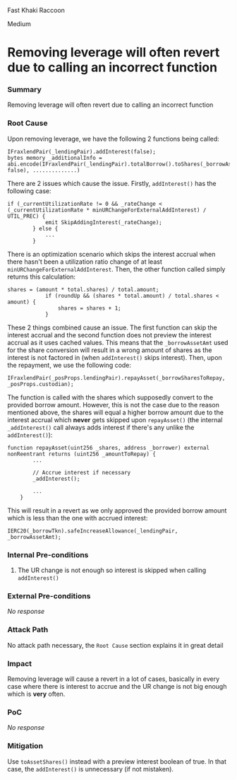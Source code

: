 Fast Khaki Raccoon

Medium

# Removing leverage will often revert due to calling an incorrect function

### Summary

Removing leverage will often revert due to calling an incorrect function

### Root Cause

Upon removing leverage, we have the following 2 functions being called:
```solidity
IFraxlendPair(_lendingPair).addInterest(false);
bytes memory _additionalInfo = abi.encode(IFraxlendPair(_lendingPair).totalBorrow().toShares(_borrowAssetAmt, false), ..............)
```
There are 2 issues which cause the issue. Firstly, `addInterest()` has the following case:
```solidity
if (_currentUtilizationRate != 0 && _rateChange < (_currentUtilizationRate * minURChangeForExternalAddInterest) / UTIL_PREC) {
            emit SkipAddingInterest(_rateChange);
        } else {
            ...
        }
```
There is an optimization scenario which skips the interest accrual when there hasn't been a utilization ratio change of at least `minURChangeForExternalAddInterest`. Then, the other function called simply returns this calculation:
```solidity
shares = (amount * total.shares) / total.amount;
            if (roundUp && (shares * total.amount) / total.shares < amount) {
                shares = shares + 1;
            }
```
These 2 things combined cause an issue. The first function can skip the interest accrual and the second function does not preview the interest accrual as it uses cached values. This means that the `_borrowAssetAmt` used for the share conversion will result in a wrong amount of shares as the interest is not factored in (when `addInterest()` skips interest). Then, upon the repayment, we use the following code:
```solidity
IFraxlendPair(_posProps.lendingPair).repayAsset(_borrowSharesToRepay, _posProps.custodian);
```
The function is called with the shares which supposedly convert to the provided borrow amount. However, this is not the case due to the reason mentioned above, the shares will equal a higher borrow amount due to the interest accrual which __never__ gets skipped upon `repayAsset()` (the internal `_addInterest()` call always adds interest if there's any unlike the `addInterest()`):
```solidity
function repayAsset(uint256 _shares, address _borrower) external nonReentrant returns (uint256 _amountToRepay) {
        ...

        // Accrue interest if necessary
        _addInterest();

        ...
    }
```
This will result in a revert as we only approved the provided borrow amount which is less than the one with accrued interest:
```solidity
IERC20(_borrowTkn).safeIncreaseAllowance(_lendingPair, _borrowAssetAmt);
```

### Internal Pre-conditions

1. The UR change is not enough so interest is skipped when calling `addInterest()`

### External Pre-conditions

_No response_

### Attack Path

No attack path necessary, the `Root Cause` section explains it in great detail

### Impact

Removing leverage will cause a revert in a lot of cases, basically in every case where there is interest to accrue and the UR change is not big enough which is __very__ often.

### PoC

_No response_

### Mitigation

Use `toAssetShares()` instead with a preview interest boolean of true. In that case, the `addInterest()` is unnecessary (if not mistaken).